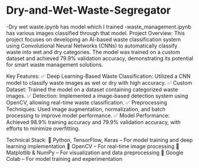 # Dry-and-Wet-Waste-Segregator
-Dry wet waste.ipynb has model which I trained 
-waste_management.ipynb has various images classified through that model.
Project Overview:
This project focuses on developing an AI-based waste classification system using Convolutional Neural Networks (CNNs) to automatically classify waste into wet and dry categories. The model was trained on a custom dataset and achieved 79.9% validation accuracy, demonstrating its potential for smart waste management solutions.

Key Features:
✅ Deep Learning-Based Waste Classification: Utilized a CNN model to classify waste images as wet or dry with high accuracy.
✅ Custom Dataset: Trained the model on a dataset containing categorized waste images.
✅ Detection: Implemented a image-based detection system using OpenCV, allowing real-time waste classification.
✅ Preprocessing Techniques: Used image augmentation, normalization, and batch processing to improve model performance.
✅ Model Performance: Achieved 98.9% training accuracy and 79.9% validation accuracy, with efforts to minimize overfitting. 

Technical Stack:
🔹 Python, TensorFlow, Keras – For model training and deep learning implementation
🔹 OpenCV – For real-time image processing
🔹 Matplotlib & NumPy – For visualization and data preprocessing
🔹 Google Colab – For model training and experimentation
